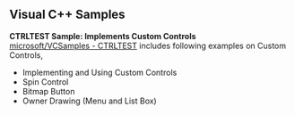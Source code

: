 ## Visual C++ Samples
**CTRLTEST Sample: Implements Custom Controls**  
[microsoft/VCSamples - CTRLTEST](https://github.com/microsoft/VCSamples/tree/master/VC2010Samples/MFC/general/ctrltest)
 includes following examples on Custom Controls,

- Implementing and Using Custom Controls
- Spin Control
- Bitmap Button
- Owner Drawing (Menu and List Box)
